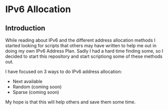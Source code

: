 # IPv6 Allocation

## Introduction
While reading about IPv6 and the different address allocation methods I started looking for scripts that others may have written to help me out in doing my own IPv6 Address Plan. Sadly I had a hard time finding some, so I decided to start this repository and start scriptiong some of these methods out.

I have focused on 3 ways to do IPv6 address allocation: 
* Next available
* Random (coming soon)
* Sparse (coming soon)

My hope is that this will help others and save them some time.
